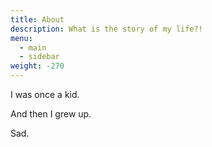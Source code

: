 ```yaml
---
title: About
description: What is the story of my life?!
menu:
  - main
  - sidebar
weight: -270
---
```


I was once a kid.

And then I grew up.

Sad.
